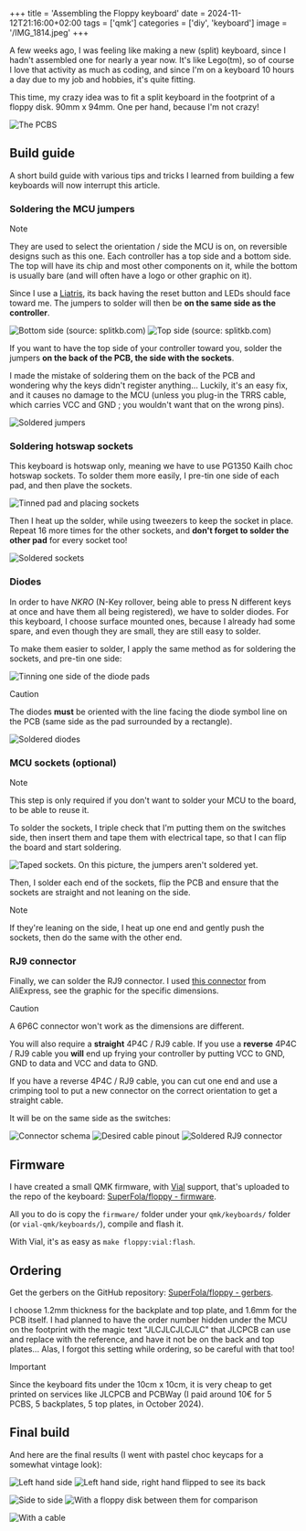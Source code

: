 +++
title = 'Assembling the Floppy keyboard'
date = 2024-11-12T21:16:00+02:00
tags = ['qmk']
categories = ['diy', 'keyboard']
image = '/IMG_1814.jpeg'
+++

A few weeks ago, I was feeling like making a new (split) keyboard, since I hadn't assembled one for nearly a year now. It's like Lego(tm), so of course I love that activity as much as coding, and since I'm on a keyboard 10 hours a day due to my job and hobbies, it's quite fitting.

This time, my crazy idea was to fit a split keyboard in the footprint of a floppy disk. 90mm x 94mm. One per hand, because I'm not crazy!

![The PCBS](/IMG_1790.jpeg)

## Build guide

A short build guide with various tips and tricks I learned from building a few keyboards will now interrupt this article.

### Soldering the MCU jumpers

> [!NOTE]
> They are used to select the orientation / side the MCU is on, on reversible designs such as this one. Each controller has a top side and a bottom side. The top will have its chip and most other components on it, while the bottom is usually bare (and will often have a logo or other graphic on it).

Since I use a [Liatris](https://splitkb.com/products/liatris), its back having the reset button and LEDs should face toward me. The jumpers to solder will then be **on the same side as the controller**.

![Bottom side (source: splitkb.com)](/SKB-CON-LTR-010-pic-back_732x488.webp) ![Top side (source: splitkb.com)](/SKB-CON-LTR-010-pic-front_732x488.webp)

If you want to have the top side of your controller toward you, solder the jumpers **on the back of the PCB, the side with the sockets**.

I made the mistake of soldering them on the back of the PCB and wondering why the keys didn't register anything... Luckily, it's an easy fix, and it causes no damage to the MCU (unless you plug-in the TRRS cable, which carries VCC and GND ; you wouldn't want that on the wrong pins).

![Soldered jumpers](/IMG_1791.png)

### Soldering hotswap sockets

This keyboard is hotswap only, meaning we have to use PG1350 Kailh choc hotswap sockets. To solder them more easily, I pre-tin one side of each pad, and then plave the sockets.

![Tinned pad and placing sockets](/IMG_1792.jpeg)

Then I heat up the solder, while using tweezers to keep the socket in place. Repeat 16 more times for the other sockets, and **don't forget to solder the other pad** for every socket too!

![Soldered sockets](/IMG_1793.jpeg)

### Diodes

In order to have _NKRO_ (N-Key rollover, being able to press N different keys at once and have them all being registered), we have to solder diodes. For this keyboard, I choose surface mounted ones, because I already had some spare, and even though they are small, they are still easy to solder.

To make them easier to solder, I apply the same method as for soldering the sockets, and pre-tin one side:

![Tinning one side of the diode pads](/IMG_1795.jpeg)

> [!CAUTION]
> The diodes **must** be oriented with the line facing the diode symbol line on the PCB (same side as the pad surrounded by a rectangle).

![Soldered diodes](/IMG_1797.jpeg)

### MCU sockets (optional)

> [!NOTE]
> This step is only required if you don't want to solder your MCU to the board, to be able to reuse it.

To solder the sockets, I triple check that I'm putting them on the switches side, then insert them and tape them with electrical tape, so that I can flip the board and start soldering.

![Taped sockets. On this picture, the jumpers aren't soldered yet.](/IMG_1798.jpeg)

Then, I solder each end of the sockets, flip the PCB and ensure that the sockets are straight and not leaning on the side.

> [!NOTE]
> If they're leaning on the side, I heat up one end and gently push the sockets, then do the same with the other end.

### RJ9 connector

Finally, we can solder the RJ9 connector. I used [this connector](https://fr.aliexpress.com/item/1005003078110991.html) from AliExpress, see the graphic for the specific dimensions.

> [!CAUTION]
> A 6P6C connector won't work as the dimensions are different.
>
> You will also require a **straight** 4P4C / RJ9 cable. If you use a **reverse** 4P4C / RJ9 cable you **will** end up frying your controller by putting VCC to GND, GND to data and VCC and data to GND.
>
> If you have a reverse 4P4C / RJ9 cable, you can cut one end and use a crimping tool to put a new connector on the correct orientation to get a straight cable.

It will be on the same side as the switches:

![Connector schema](/4p4c_connector.png) ![Desired cable pinout](/straight_rj9.png) ![Soldered RJ9 connector](/IMG_1800.jpeg)

## Firmware

I have created a small QMK firmware, with [Vial](https://get.vial.today/) support, that's uploaded to the repo of the keyboard: [SuperFola/floppy - firmware](https://github.com/SuperFola/floppy/tree/master/firmware).

All you to do is copy the `firmware/` folder under your `qmk/keyboards/` folder (or `vial-qmk/keyboards/`), compile and flash it.

With Vial, it's as easy as `make floppy:vial:flash`.

## Ordering

Get the gerbers on the GitHub repository: [SuperFola/floppy - gerbers](https://github.com/SuperFola/floppy/tree/master/gerbers).

I choose 1.2mm thickness for the backplate and top plate, and 1.6mm for the PCB itself. I had planned to have the order number hidden under the MCU on the footprint with the magic text "JLCJLCJLCJLC" that JLCPCB can use and replace with the reference, and have it not be on the back and top plates... Alas, I forgot this setting while ordering, so be careful with that too!

> [!IMPORTANT]
> Since the keyboard fits under the 10cm x 10cm, it is very cheap to get printed on services like JLCPCB and PCBWay (I paid around 10€ for 5 PCBS, 5 backplates, 5 top plates, in October 2024).

## Final build

And here are the final results (I went with pastel choc keycaps for a somewhat vintage look):

![Left hand side](/IMG_1802.jpeg) ![Left hand side, right hand flipped to see its back](/IMG_1805.jpeg)

![Side to side](/IMG_1804.jpeg) ![With a floppy disk between them for comparison](/IMG_1806.jpeg)

![With a cable](/IMG_1814.jpeg)


